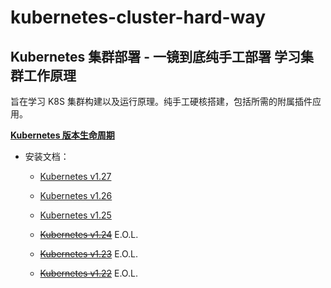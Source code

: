 # kubernetes-cluster-hard-way

## Kubernetes 集群部署 - 一镜到底纯手工部署 学习集群工作原理

旨在学习 K8S 集群构建以及运行原理。纯手工硬核搭建，包括所需的附属插件应用。

[**Kubernetes 版本生命周期**](https://endoflife.date/kubernetes)

* 安装文档：
  * [Kubernetes v1.27](https://github.com/leonanu/kubernetes-cluster-hard-way/blob/main/v1.27.md)

  * [Kubernetes v1.26](https://github.com/leonanu/kubernetes-cluster-hard-way/blob/main/v1.26.md)

  * [Kubernetes v1.25](https://github.com/leonanu/kubernetes-cluster-hard-way/blob/main/v1.25.md)

  * ~~[Kubernetes v1.24](https://github.com/leonanu/kubernetes-cluster-hard-way/blob/main/v1.24.md)~~ E.O.L.

  * ~~[Kubernetes v1.23](https://github.com/leonanu/kubernetes-cluster-hard-way/blob/main/v1.23.md)~~ E.O.L.

  * ~~[Kubernetes v1.22](https://github.com/leonanu/kubernetes-cluster-hard-way/blob/main/v1.22.md)~~ E.O.L.

